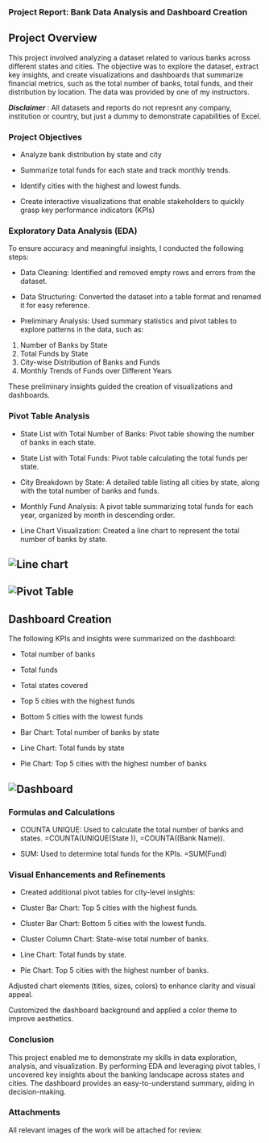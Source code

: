 ### Project Report: Bank Data Analysis and Dashboard Creation


## Project Overview


This project involved analyzing a dataset related to various banks across different states and cities. The objective was to explore the dataset, extract key insights, and create visualizations and dashboards that summarize financial metrics, such as the total number of banks, total funds, and their distribution by location. The data was provided by one of my instructors.

**_Disclaimer_** : All datasets and reports do not represnt any company, institution or country, but just a dummy to demonstrate capabilities of Excel.


### Project Objectives
- Analyze bank distribution by state and city
  
- Summarize total funds for each state and track monthly trends.
  
- Identify cities with the highest and lowest funds.
  
- Create interactive visualizations that enable stakeholders to quickly grasp key performance indicators (KPIs)





### Exploratory Data Analysis (EDA)

To ensure accuracy and meaningful insights, I conducted the following steps:

- Data Cleaning: Identified and removed empty rows and errors from the dataset.
  
- Data Structuring: Converted the dataset into a table format and renamed it for easy reference.
  
- Preliminary Analysis: Used summary statistics and pivot tables to explore patterns in the data, such as:
1. Number of Banks by State
2. Total Funds by State
3. City-wise Distribution of Banks and Funds
4. Monthly Trends of Funds over Different Years
   
These preliminary insights guided the creation of visualizations and dashboards.

### Pivot Table Analysis

- State List with Total Number of Banks: Pivot table showing the number of banks in each state.
  
- State List with Total Funds: Pivot table calculating the total funds per state.
  
- City Breakdown by State: A detailed table listing all cities by state, along with the total number of banks and funds.
  
- Monthly Fund Analysis: A pivot table summarizing total funds for each year, organized by month in descending order.
  
- Line Chart Visualization: Created a line chart to represent the total number of banks by state.

![Line chart](https://github.com/user-attachments/assets/ed4d8fbd-90b6-41e6-b8e7-435c8e762c39)
---



![Pivot Table](https://github.com/user-attachments/assets/6adc369c-5f86-499c-9130-82bc8d99c800)
---

## Dashboard Creation


The following KPIs and insights were summarized on the dashboard:

- Total number of banks
  
- Total funds
  
- Total states covered
  
- Top 5 cities with the highest funds
  
- Bottom 5 cities with the lowest funds
  
- Bar Chart: Total number of banks by state
  
- Line Chart: Total funds by state
  
- Pie Chart: Top 5 cities with the highest number of banks





![Dashboard](https://github.com/user-attachments/assets/eea7e7ef-3180-4261-a5fd-5d1515986e63)
---



### Formulas and Calculations

- COUNTA UNIQUE: Used to calculate the total number of banks and states. =COUNTA(UNIQUE(State )), =COUNTA((Bank Name)).
  
- SUM: Used to determine total funds for the KPIs. =SUM(Fund)


### Visual Enhancements and Refinements

- Created additional pivot tables for city-level insights:
 
- Cluster Bar Chart: Top 5 cities with the highest funds.
  
- Cluster Bar Chart: Bottom 5 cities with the lowest funds.
  
- Cluster Column Chart: State-wise total number of banks.
  
- Line Chart: Total funds by state.
  
- Pie Chart: Top 5 cities with the highest number of banks.

Adjusted chart elements (titles, sizes, colors) to enhance clarity and visual appeal.

Customized the dashboard background and applied a color theme to improve aesthetics.


### Conclusion

This project enabled me to demonstrate my skills in data exploration, analysis, and visualization. By performing EDA and leveraging pivot tables, I uncovered key insights about the banking landscape across states and cities. The dashboard provides an easy-to-understand summary, aiding in decision-making.

### Attachments

All relevant images of the work will be attached for review.

